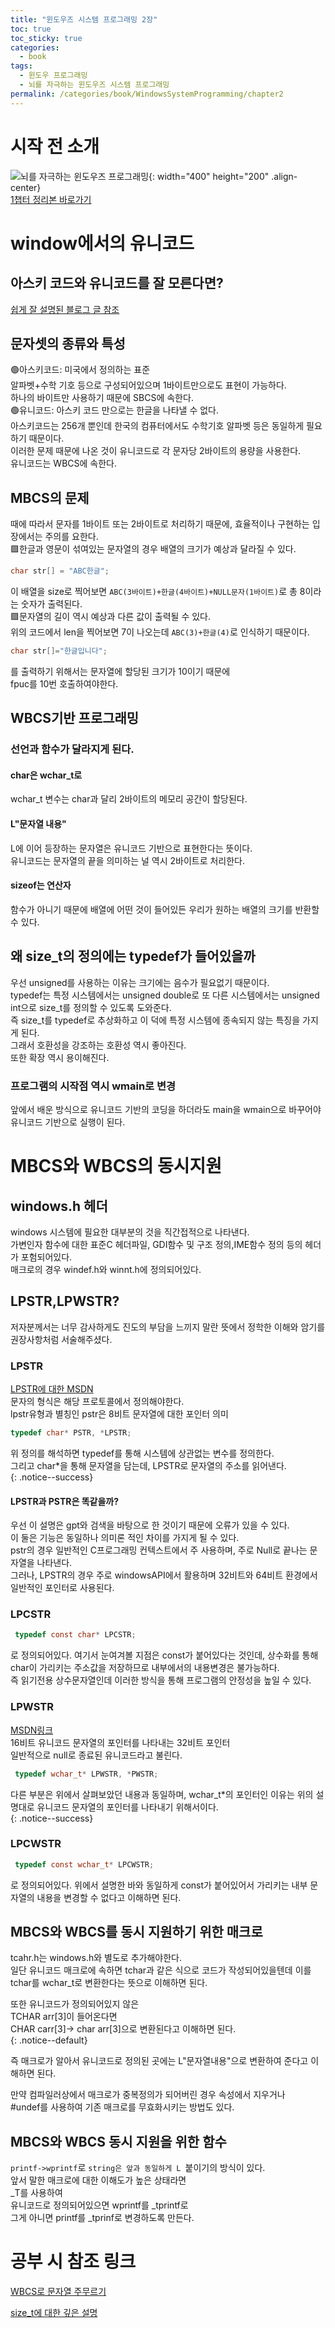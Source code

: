 ```yaml
---
title: "윈도우즈 시스템 프로그래밍 2장"
toc: true
toc_sticky: true
categories:
  - book
tags:
  - 윈도우 프로그래밍
  - 뇌를 자극하는 윈도우즈 시스템 프로그래밍
permalink: /categories/book/WindowsSystemProgramming/chapter2
---
```

# 시작 전 소개
![뇌를 자극하는 윈도우즈 프로그래밍](https://www.hanbit.co.kr/data/books/B7673779595_l.jpg){: width="400" height="200" .align-center}<br>
[1챕터 정리본 바로가기](https://park-yina.github.io/categories/book/WindowsSystemProgramming/chapter1)<br>

# window에서의 유니코드
## 아스키 코드와 유니코드를 잘 모른다면?
[쉽게 잘 설명된 블로그 글 참조](https://velog.io/@kim-jaemin420/ASCII-Unicode-%EC%95%84%EC%8A%A4%ED%82%A4%EC%BD%94%EB%93%9C%EC%99%80-%EC%9C%A0%EB%8B%88%EC%BD%94%EB%93%9C)
## 문자셋의 종류와 특성
🟢아스키코드: 미국에서 정의하는 표준<br>
알파벳+수학 기호 등으로 구성되어있으며 1바이트만으로도 표현이 가능하다.<br>
하나의 바이트만 사용하기 때문에 SBCS에 속한다.<br>
🟢유니코드: 아스키 코드 만으로는 한글을 나타낼 수 없다.<br>
아스키코드는 256개 뿐인데 한국의 컴퓨터에서도 수학기호 알파벳 등은 동일하게 필요하기 때문이다.<br> 이러한 문제 때문에 나온 것이 유니코드로 각 문자당 2바이트의 용량을 사용한다.<br>
유니코드는 WBCS에 속한다.<br>
## MBCS의 문제
때에 따라서 문자를 1바이트 또는 2바이트로 처리하기 때문에, 효율적이나 구현하는 입장에서는 주의를 요한다.<br>
🟪한글과 영문이 섞여있는 문자열의 경우 배열의 크기가 예상과 달라질 수 있다.<br>
```c
char str[] = "ABC한글";
```
이 배열을 size로 찍어보면 `ABC(3바이트)+한글(4바이트)+NULL문자(1바이트)`로 총 8이라는 숫자가 출력된다.<br>
🟪문자열의 길이 역시 예상과 다른 값이 출력될 수 있다.<br>
위의 코드에서 len을 찍어보면 7이 나오는데 `ABC(3)+한글(4)`로 인식하기 때문이다.<br>
```c
char str[]="한글입니다";
```
를 출력하기 위해서는 문자열에 할당된 크기가 10이기 때문에<br>
fpuc를 10번 호출하여야한다.<br>
## WBCS기반 프로그래밍
### 선언과 함수가 달라지게 된다.
#### char은 wchar_t로
wchar_t 변수는 char과 달리 2바이트의 메모리 공간이 할당된다.<br>
#### L"문자열 내용"
L에 이어 등장하는 문자열은 유니코드 기반으로 표현한다는 뜻이다.<br>
유니코드는 문자열의 끝을 의미하는 널 역시 2바이트로 처리한다.<br>
#### sizeof는 연산자
함수가 아니기 때문에 배열에 어떤 것이 들어있든 우리가 원하는 배열의 크기를 반환할 수 있다.<br>
## 왜 size_t의 정의에는 typedef가 들어있을까
우선 unsigned를 사용하는 이유는 크기에는 음수가 필요없기 때문이다.<br>
typedef는 특정 시스템에서는 unsigned double로 또 다른 시스템에서는 unsigned int으로 size_t를 정의할 수 있도록 도와준다.<br>
즉 size_t를 typedef로 추상화하고 이 덕에 특정 시스템에 종속되지 않는 특징을 가지게 된다.<br> 그래서 호환성을 강조하는 호환성 역시 좋아진다.
<br>
또한 확장 역시 용이해진다.<br>

### 프로그램의 시작점 역시 wmain로 변경
앞에서 배운 방식으로 유니코드 기반의 코딩을 하더라도 main을 wmain으로 바꾸어야 유니코드 기반으로 실행이 된다.<br>
# MBCS와 WBCS의 동시지원
## windows.h 헤더
windows 시스템에 필요한 대부분의 것을 직간접적으로 나타낸다.<br>
가변인자 함수에 대한 표준C 헤더파일, GDI함수 및 구조 정의,IME함수 정의 등의 헤더가 포험되어있다.<br>
매크로의 경우 windef.h와 winnt.h에 정의되어있다.<br>
## LPSTR,LPWSTR?
저자분께서는 너무 감사하게도 진도의 부담을 느끼지 말란 뜻에서 정학한 이해와 암기를 권장사항처럼 서술해주셨다.<br>
### LPSTR
[LPSTR에 대한 MSDN](https://learn.microsoft.com/en-us/openspecs/windows_protocols/ms-dtyp/3f6cc0e2-1303-4088-a26b-fb9582f2919)<br>
문자의 형식은 해당 프로토콜에서 정의해야한다.<br>
lpstr유형과 별칭인 pstr은 8비트 문자열에 대한 포인터 의미<br>

```c
typedef char* PSTR, *LPSTR;
```
위 정의를 해석하면 typedef를 통해 시스템에 상관없는 변수를 정의한다.<br>
그리고 char*을 통해 문자열을 담는데, LPSTR로 문자열의 주소를 읽어낸다.<br>
{: .notice--success}

#### LPSTR과 PSTR은 똑같을까?
우선 이 설명은 gpt와 검색을 바탕으로 한 것이기 때문에 오류가 있을 수 있다.<br>
이 둘은 기능은 동일하나 의미론 적인 차이를 가지게 될 수 있다.<br>
pstr의 경우 일반적인 C프로그래밍 컨텍스트에서 주 사용하며, 주로 Null로 끝나는 문자열을 나타낸다.<br>
그러나, LPSTR의 경우 주로 windowsAPI에서 활용하며 32비트와 64비트 환경에서 일반적인 포인터로 사용된다.<br>
### LPCSTR
```c
 typedef const char* LPCSTR;
```
로 정의되어있다. 여기서 눈여겨볼 지점은 const가 붙어있다는 것인데, 상수화를 통해 char이 가리키는 주소값을 저장하므로 내부에서의 내용변경은 불가능하다.<br>즉 읽기전용 상수문자열인데 이러한 방식을 통해 프로그램의 안정성을 높일 수 있다.<br>
### LPWSTR
[MSDN링크](https://learn.microsoft.com/en-us/openspecs/windows_protocols/ms-dtyp/50e9ef83-d6fd-4e22-a34a-2c6b4e3c24f3)<br>
16비트 유니코드 문자열의 포인터를 나타내는 32비트 포인터<br>
일반적으로 null로 종료된 유니코드라고 불린다.<br>

```c
 typedef wchar_t* LPWSTR, *PWSTR;
```
다른 부분은 위에서 살펴보았던 내용과 동일하며, wchar_t*의 포인터인 이유는 위의 설명대로 유니코드 문자열의 포인터를 나타내기 위해서이다.<br>
{: .notice--success}

### LPCWSTR
```c
 typedef const wchar_t* LPCWSTR;
```
로 정의되어있다. 위에서 설명한 바와 동일하게 const가 붙어있어서 가리키는 내부 문자열의 내용을 변경할 수 없다고 이해하면 된다.<br>
## MBCS와 WBCS를 동시 지원하기 위한 매크로
tcahr.h는 windows.h와 별도로 추가해야한다.<br>
일단 유니코드 매크로에 속하면 tchar과 같은 식으로 코드가 작성되어있을텐데 이를 tchar를 wchar_t로 변환한다는 뜻으로 이해하면 된다.<br>

또한 유니코드가 정의되어있지 않은<br>
TCHAR arr[3]이 들어온다면<br>
CHAR carr[3]-> char arr[3]으로 변환된다고 이해하면 된다.<br>
{: .notice--default}

즉 매크로가 알아서 유니코드로 정의된 곳에는 L"문자열내용"으로 변환하여 준다고 이해하면 된다.<br>

만약 컴파일러상에서 매크로가 중복정의가 되어버린 경우 속성에서 지우거나<br>
#undef를 사용하여 기존 매크로를 무효화시키는 방법도 있다.<br>
## MBCS와 WBCS 동시 지원을 위한 함수
`printf->wprintf`로 `string은 앞과 동일하게 L `붙이기의 방식이 있다.<br>
앞서 말한 매크로에 대한 이해도가 높은 상태라면<br>
_T를 사용하여<br>
유니코드로 정의되어있으면 wprintf를 _tprintf로<br>
그게 아니면 printf를 _tprinf로 변경하도록 만든다.<br>

# 공부 시 참조 링크
[WBCS로 문자열 주무르기](https://blog.naver.com/ruvendix/220829609686)<br>

[size_t에 대한 깊은 설명](https://80000coding.oopy.io/60cad88d-87fb-4e78-94dc-1762119a8d19)<br>
